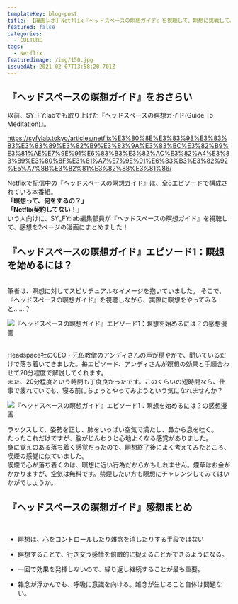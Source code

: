 ```yaml
---
templateKey: blog-post
title: 【漫画レポ】Netflix『ヘッドスペースの瞑想ガイド』を視聴して、瞑想に挑戦してみた
featured: false
categories:
  - CULTURE
tags:
  - Netflix
featuredimage: /img/150.jpg
issuedAt: 2021-02-07T13:58:20.701Z
---
```

## 『ヘッドスペースの瞑想ガイド』をおさらい

以前、SY_FY:labでも取り上げた『ヘッドスペースの瞑想ガイド(Guide To Meditation)』。

<https://syfylab.tokyo/articles/netflix%E3%80%8E%E3%83%98%E3%83%83%E3%83%89%E3%82%B9%E3%83%9A%E3%83%BC%E3%82%B9%E3%81%AE%E7%9E%91%E6%83%B3%E3%82%AC%E3%82%A4%E3%83%89%E3%80%8F%E3%81%A7%E7%9E%91%E6%83%B3%E3%82%92%E5%A7%8B%E3%82%81%E3%82%88%E3%81%86/>

Netflixで配信中の『ヘッドスペースの瞑想ガイド』は、全8エピソードで構成されている本番組。
<br>
**「瞑想って、何をするの？」**
<br>
**「Netflix契約してない！」**
<br>
いう人向けに、SY_FY:lab編集部員が『ヘッドスペースの瞑想ガイド』を視聴して、感想を2ページの漫画にまとめました！<br>

## 『ヘッドスペースの瞑想ガイド』エピソード1：瞑想を始めるには？

<br>
筆者は、瞑想に対してスピリチュアルなイメージを抱いていました。
そこで、『ヘッドスペースの瞑想ガイド』を視聴しながら、実際に瞑想をやってみると……？



![『ヘッドスペースの瞑想ガイド』エピソード1：瞑想を始めるには？の感想漫画](/img/netflix_headspace_01.jpg "『ヘッドスペースの瞑想ガイド』エピソード1：瞑想を始めるには？の感想漫画")

<br>
Headspace社のCEO・元仏教僧のアンディさんの声が穏やかで、聞いているだけで落ち着いてきました。毎エピソード、アンディさんが瞑想の効果と手順合わせて20分程度で解説してくれます。
<br>
 また、20分程度という時間も丁度良かったです。このくらいの短時間なら、仕事で疲れていても、寝る前にちょっとやってみようという気になれませんか？


![『ヘッドスペースの瞑想ガイド』エピソード1：瞑想を始めるには？の感想漫画](/img/netflix_headspace_02.jpg "『ヘッドスペースの瞑想ガイド』エピソード1：瞑想を始めるには？の感想漫画")

ラックスして、姿勢を正し、肺をいっぱい空気で満たし、鼻から息を吐く。
<br>
たったこれだけですが、脳がじんわりと心地よくなる感覚がありました。
<br>
身に覚えのある落ち着く感覚だったので、瞑想終了後によく考えてみたところ、喫煙の感覚に似ていました。
<br>
喫煙で心が落ち着くのは、瞑想に近い行為だからかもしれません。煙草はお金がかかりますが、空気は無料です。禁煙したい方も瞑想にチャレンジしてみてはいかがでしょうか。



## 『ヘッドスペースの瞑想ガイド』感想まとめ

<br>

* 瞑想は、心をコントロールしたり雑念を消したりする手段ではない

* 瞑想することで、行き交う感情を俯瞰的に捉えることができるようになる。
* 一回で効果を発揮しないので、繰り返し継続することが最も重要。
* 雑念が浮かんでも、呼吸に意識を向ける。雑念が生じること自体は問題ない。

<br>